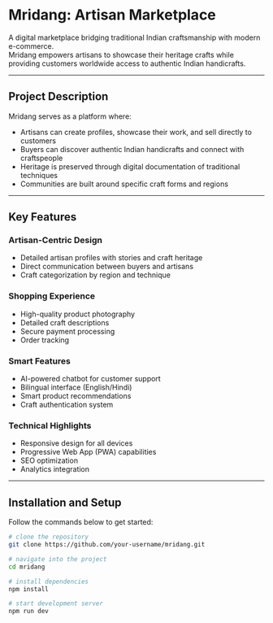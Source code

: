 # Mridang: Artisan Marketplace

A digital marketplace bridging traditional Indian craftsmanship with modern e-commerce.  
Mridang empowers artisans to showcase their heritage crafts while providing customers worldwide access to authentic Indian handicrafts.

---

## Project Description
Mridang serves as a platform where:
- Artisans can create profiles, showcase their work, and sell directly to customers  
- Buyers can discover authentic Indian handicrafts and connect with craftspeople  
- Heritage is preserved through digital documentation of traditional techniques  
- Communities are built around specific craft forms and regions  

---

## Key Features

### Artisan-Centric Design
- Detailed artisan profiles with stories and craft heritage  
- Direct communication between buyers and artisans  
- Craft categorization by region and technique  

### Shopping Experience
- High-quality product photography  
- Detailed craft descriptions  
- Secure payment processing  
- Order tracking  

### Smart Features
- AI-powered chatbot for customer support  
- Bilingual interface (English/Hindi)  
- Smart product recommendations  
- Craft authentication system  

### Technical Highlights
- Responsive design for all devices  
- Progressive Web App (PWA) capabilities  
- SEO optimization  
- Analytics integration  

---

## Installation and Setup
Follow the commands below to get started:  
```bash
# clone the repository
git clone https://github.com/your-username/mridang.git

# navigate into the project
cd mridang

# install dependencies
npm install

# start development server
npm run dev
